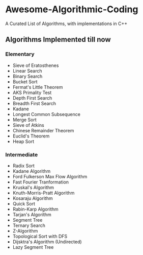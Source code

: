 # Awesome-Algorithmic-Coding
A Curated List of Algorithms, with implementations in C++
## Algorithms Implemented till now
### Elementary
- Sieve of Eratosthenes
- Linear Search
- Binary Search
- Bucket Sort
- Fermat's Little Theorem
- AKS Primality Test
- Depth First Search
- Breadth First Search
- Kadane
- Longest Common Subsequence
- Merge Sort
- Sieve of Atkins
- Chinese Remainder Theorem
- Euclid's Theorem
- Heap Sort
### Intermediate
- Radix Sort
- Kadane Algorithm
- Ford Fulkerson Max Flow Algorithm
- Fast Fourier Tranformation
- Kruskal's Algorithm
- Knuth-Morris-Pratt Algorithm
- Kosaraju Algorithm
- Quick Sort
- Rabin-Karp Algorithm
- Tarjan's Algorithm
- Segment Tree
- Ternary Search
- Z-Algorithm
- Topological Sort with DFS
- Dijsktra's Algorithm (Undirected)
- Lazy Segment Tree